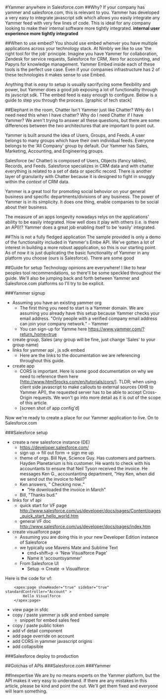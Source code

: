 #Yammer anywhere in Salesforce.com
##Why?
If your company has yammer and salesforce.com, this is relevant to you. Yammer has developed a very easy to integrate javascript sdk which allows you easily integrate any Yammer feed with very few lines of code. This is ideal for any company looking to make their internal software more tightly integrated. **internal user experience more tightly integrated**

##When to use embed?
You should use embed whenver you have multiple applications across your technology stack. At Nimbly we like to use 'the right tool for the job' principle. Imagine you have Yammer for collaboration, Zendesk for service requests, Salesforce for CRM, Xero for accounting, and Papyrs for knowledge management. Yammer Embed inside each of these tools is the perfect use case. Even if your companies infrastructure has 2 of these technologies it makes sense to use Embed.

Anything that is *easy* to setup is usually sacrifycing some flexibility and power, but Yammer does a good job exposing a lot of functionality through its javscript sdk. TThe embed feed is easy enough to configure. Below is a guide to step you through the process.
	[graphic of tech stack]

##Elephant in the room, Chatter
Isn't Yammer just like Chatter? WHy do I need need this when I have chatter? Why do I need Chatter if I have Yammer?
We aren't trying to answer all these questions, but there are some differences between the two architectures that are important to point out. 

Yammer is built around the idea of Users, Groups, and Feeds. A user belongs to many groups which have their own individual feeds. Everyone belongs to the 'All Company' group by default. Our Yammer has Sales, Marketing, Accounting, and Engineering groups.

Salesforce (w/ Chatter) is composed of Users, Objects (fancy tables), Records, and Feeds. Salesforce specializes in CRM data and with chatter everything is related to a set of data or specific record. There is another layer of granularity with Chatter because it is designed to fight in snuggly within the *context* of CRM data.

Yammer is a great tool for promoting social behovior on your general business and specific departments/divisions of any business. The power of Yammer is in its simplicity. It does one thing, enable companies to be social about their business.

The measure of an apps longevity nowadays relys on the applications' ability to be easily integrated. How well does it play with others (i.e. is there an API)!? Yammer does a great job enabling itself to be 'easily' integrated.

##This is not a fully fledged application
The sample provided is only a demo of the functionality included in Yammer's Embe API. We've gotten a lot of interest in building a more robust appplication, so this is our starting point. As of now it is just duplicating the basic functionality of Yammer in any platform you choose (ours is Salesforce). There are some good

##Guide for setup
Technology opinions are everywhere! I like to hear peoples tool recommendations, so there'll be some speckled throughout the guide. We'll also be jumping back and forth between Yammer and Salesforce.com platforms so I'll try to be explicit.

###Yammer signup
+ Assuming you have an existing yammer org
	+ The first thing you need to start is a Yammer domain. We are assuming you already have this setup because Yammer checks your email address. "Only people with a verified company email address can join your company network." - Yammer
	+ You can sign-up for Yamme here https://www.yammer.com/?return_home=true
+ create group, Sales (any group will be fine, just change 'Sales' to your group name)
+ links for yammer api , js sdk embed
	+ Here are the links to the documentation we are referencing throughout this guide.
+ create app
	+ CORS is important. Here is some good documentation on why we need to reference them here [http://www.html5rocks.com/en/tutorials/cors/]. TLDR; when using client side javascript to make callouts to external sources (XHR to Yammer API), the requested server has to be able to accept Cross-Origin requests. We won't go into more detail as it is out of the scope of this article.
	+ [screen shot of app config'd]

Now we're ready to create a place for our Yammer application to live. On to Salesforce.com

###Salesforce setup
+ create a new salesforce instance (DE)
	+ https://developer.salesforce.com/
	+ sign up -> fill out form -> sign me up
	+ theme of orgs. Bill Nye, Science Guy. Has customers and partners. Hayden Planetarium is his customer. He wants to check with his accountants to ensure that Neil Tyson received the invoice. He messages Ken G., accountanting department, "Hey Ken, when did we send out the invoice to Neil?"
	+ Ken answers, " Checking now.."
		+ "He downloaded the invoice in March"
	+ Bill, "Thanks bud."
+ links for vf api
	+ quick start for VF page http://www.salesforce.com/us/developer/docs/pages/Content/pages_quick_start_hello_world.htm
	+ general VF doc http://www.salesforce.com/us/developer/docs/pages/index.htm
+ create visualforce page
	+ Assuming you are doing this in your new Developer Edition instance of Salesforce
	+ we typically use Mavens Mate and Sublime Text
		+ cmd+shift+p -> 'New Visualforce Page'
		+ Name it 'accountsyammer'
	+ From Salesforce UI
		+ Setup -> Create -> Visualforce

Here is the code for vf:

        <apex:page showHeader="true" sidebar="true" standardController="Account" >
            Hello Visualforce
        </apex:page>


+ view page in sfdc
+ copy / paste yammer js sdk and embed sample
	+ snippet for embed sales feed
+ copy / paste public token
+ add vf detail component
+ add page override on account
+ add CORS in yammer javascript origins
+ add collapsible

###Salesforce deploy to production


##Gotchas of APIs
###Salesforce.com
###Yammer

##Inexpertise
We are by no means experts on the Yammer platform, but the API makes it very easy to understand. If there are any mistakes in this article, please be kind and point the out. We'll get them fixed and everyone will learn something.